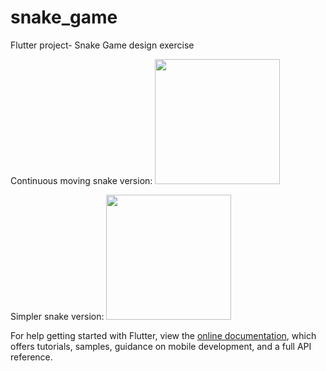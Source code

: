 # snake_game

Flutter project- Snake Game design exercise

Continuous moving snake version:
<img src="https://gph.is/g/4Vy1mRg" width="200" />

Simpler snake version:
<img src="https://media.giphy.com/media/MAGJlbAtINNG1DT9vq/giphy.gif" width="200" />

For help getting started with Flutter, view the
[online documentation](https://flutter.dev/docs), which offers tutorials,
samples, guidance on mobile development, and a full API reference.
